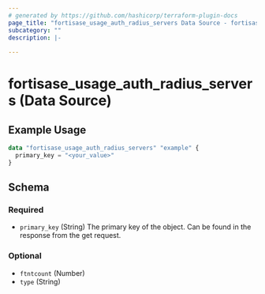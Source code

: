 ```yaml
---
# generated by https://github.com/hashicorp/terraform-plugin-docs
page_title: "fortisase_usage_auth_radius_servers Data Source - fortisase"
subcategory: ""
description: |-
  
---
```


# fortisase_usage_auth_radius_servers (Data Source)



## Example Usage

```terraform
data "fortisase_usage_auth_radius_servers" "example" {
  primary_key = "<your_value>"
}
```

<!-- schema generated by tfplugindocs -->
## Schema

### Required

- `primary_key` (String) The primary key of the object. Can be found in the response from the get request.

### Optional

- `ftntcount` (Number)
- `type` (String)
